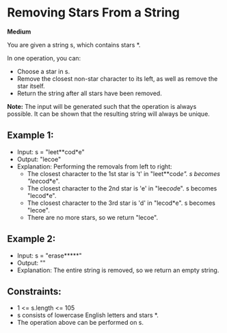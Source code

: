# Removing Stars From a String
**Medium**

You are given a string s, which contains stars *.

In one operation, you can:
- Choose a star in s.
- Remove the closest non-star character to its left, as well as remove the star itself.
- Return the string after all stars have been removed.

**Note:**
The input will be generated such that the operation is always possible.
It can be shown that the resulting string will always be unique.

## Example 1:
- Input: s = "leet**cod*e"
- Output: "lecoe"
- Explanation: Performing the removals from left to right:
  - The closest character to the 1st star is 't' in "leet**cod*e". s becomes "lee*cod*e".
  - The closest character to the 2nd star is 'e' in "lee*cod*e". s becomes "lecod*e".
  - The closest character to the 3rd star is 'd' in "lecod*e". s becomes "lecoe".
  - There are no more stars, so we return "lecoe".

## Example 2:
- Input: s = "erase*****"
- Output: ""
- Explanation: The entire string is removed, so we return an empty string.
 

## Constraints:
- 1 <= s.length <= 105
- s consists of lowercase English letters and stars *.
- The operation above can be performed on s.